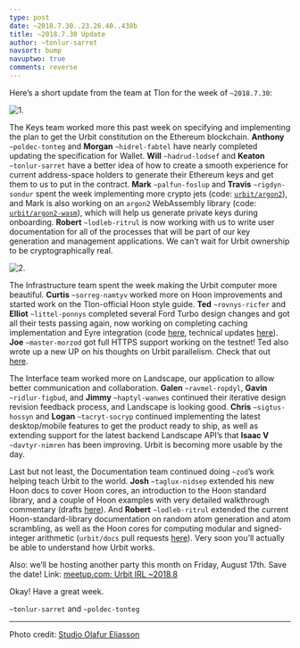 ```yaml
---
type: post
date: ~2018.7.30..23.26.40..438b
title: ~2018.7.30 Update
author: ~tonlur-sarret
navsort: bump
navuptwo: true
comments: reverse
---
```


Here’s a short update from the team at Tlon for the week of `~2018.7.30`:

![1.](https://media.urbit.org/fora/updates/~2018.7.30-Update-1.jpg)

The Keys team worked more this past week on specifying and implementing the plan to get the Urbit constitution on the Ethereum blockchain. **Anthony** `~poldec-tonteg` and **Morgan**  `~hidrel-fabtel` have nearly completed updating the specification for Wallet. **Will** `~hadrud-lodsef` and **Keaton** `~tonlur-sarret` have a better idea of how to create a smooth experience for current address-space holders to generate their Ethereum keys and get them to us to put in the contract. **Mark** `~palfun-foslup` and **Travis** `~rigdyn-sondur` spent the week implementing more crypto jets (code: [`urbit/argon2`](https://github.com/urbit/argon2)), and Mark is also working on an `argon2` WebAssembly library  (code: [`urbit/argon2-wasm`](https://github.com/urbit/argon2-wasm)), which will help us generate private keys during onboarding. **Robert** `~lodleb-ritrul` is now working with us to write user documentation for all of the processes that will be part of our key generation and management applications. We can’t wait for Urbit ownership to be cryptographically real.

![2.](https://media.urbit.org/fora/updates/~2018.7.30-Update-2.png)

The Infrastructure team spent the week making the Urbit computer more beautiful. **Curtis** `~sorreg-namtyv` worked more on Hoon improvements and started work on the Tlon-official Hoon style guide. **Ted** `~rovnys-ricfer` and **Elliot** `~littel-ponnys` completed several Ford Turbo design changes and got all their tests passing again, now working on completing caching implementation and Eyre integration (code [here](https://github.com/urbit/arvo/branches/all?utf8=%E2%9C%93&query=ford-turbo), technical updates [here](https://fora.urbit.org/proposals/posts/~2018.3.15..04.24.35..a47f~/)). **Joe** `~master-morzod` got full HTTPS support working on the testnet! Ted also wrote up a new UP on his thoughts on Urbit parallelism. Check that out [here](https://fora.urbit.org/proposals/posts/~2018.7.28..19.57.33..7ed3~/). 

The Interface team worked more on Landscape, our application to allow better communication and collaboration.  **Galen** `~ravmel-ropdyl`, **Gavin** `~ridlur-figbud`, and **Jimmy** `~haptyl-wanwes` continued their iterative design revision feedback process, and Landscape is looking good. **Chris** `~sigtus-hossyn` and **Logan** `~tacryt-socryp` continued implementing the latest desktop/mobile features to get the product ready to ship, as well as extending support for the latest backend Landscape API’s that **Isaac V** `~davtyr-nimren` has been improving. Urbit is becoming more usable by the day.

Last but not least, the Documentation team continued doing `~zod`’s work helping teach Urbit to the world. **Josh** `~taglux-nidsep` extended his new Hoon docs to cover Hoon cores, an introduction to the Hoon standard library, and a couple of Hoon examples with very detailed walkthrough commentary (drafts [here](https://github.com/joshuareagan/doc-drafts)). And **Robert** `~lodleb-ritrul` extended the current Hoon-standard-library documentation on random atom generation and atom scrambling, as well as the Hoon cores for computing modular and signed-integer arithmetic (`urbit/docs` pull requests [here](https://github.com/urbit/docs/pulls)). Very soon you’ll actually be able to understand how Urbit works.

Also: we’ll be hosting another party this month on Friday, August 17th. Save the date! Link: [meetup.com: Urbit IRL ~2018.8](https://www.meetup.com/urbit-sf/events/253292678/)

Okay! Have a great week.

`~tonlur-sarret` and `~poldec-tonteg`

---

Photo credit: [Studio Olafur Eliasson](http://olafureliasson.net/)
